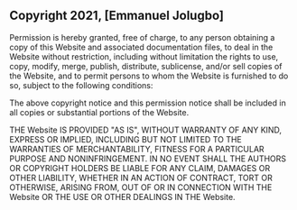 ## Copyright 2021, [Emmanuel Jolugbo]

Permission is hereby granted, free of charge, to any person obtaining a copy of this Website and associated documentation files, to deal in the Website without restriction, including without limitation the rights to use, copy, modify, merge, publish, distribute, sublicense, and/or sell copies of the Website, and to permit persons to whom the Website is furnished to do so, subject to the following conditions:

The above copyright notice and this permission notice shall be included in all copies or substantial portions of the Website.

THE Website IS PROVIDED "AS IS", WITHOUT WARRANTY OF ANY KIND, EXPRESS OR IMPLIED, INCLUDING BUT NOT LIMITED TO THE WARRANTIES OF MERCHANTABILITY, FITNESS FOR A PARTICULAR PURPOSE AND NONINFRINGEMENT. IN NO EVENT SHALL THE AUTHORS OR COPYRIGHT HOLDERS BE LIABLE FOR ANY CLAIM, DAMAGES OR OTHER LIABILITY, WHETHER IN AN ACTION OF CONTRACT, TORT OR OTHERWISE, ARISING FROM, OUT OF OR IN CONNECTION WITH THE Website OR THE USE OR OTHER DEALINGS IN THE Website.
